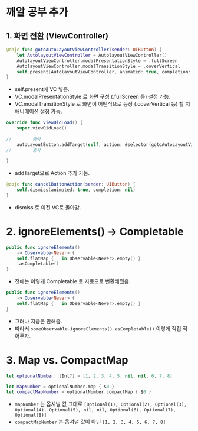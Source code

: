깨알 공부 추가
==========
## 1. 화면 전환 (ViewController)

```swift
@objc func gotoAutoLayoutViewController(sender: UIButton) {
    let AutolayoutViewController = AutolayoutViewController()
    AutolayoutViewController.modalPresentationStyle = .fullScreen
    AutolayoutViewController.modalTransitionStyle = .coverVertical
    self.present(AutolayoutViewController, animated: true, completion: nil)
}

```
* self.present에 VC 넣음.
* VC.modalPresentationStyle 로 화면 구성 (.fullScreen 등) 설정 가능.
* VC.modalTransitionStyle 로 화면이 어떤식으로 등장 (.coverVertical 등) 할 지 애니메이션 설정 가능.


```swift
override func viewDidLoad() {
    super.viewDidLoad()
    
//        중략
    autoLayoutButton.addTarget(self, action: #selector(gotoAutoLayoutViewController), for: .touchUpInside)
//        중략
    
}
```
* addTarget으로 Action 추가 가능.

```swift
@objc func cancelButtonAction(sender: UIButton) {
    self.dismiss(animated: true, completion: nil)
}
```
* dismiss 로 이전 VC로 돌아감.

# 2. ignoreElements() -> Completable
```swift
public func ignoreElements()
    -> Observable<Never> {
    self.flatMap { _ in Observable<Never>.empty() }
    .asCompletable()
}
```
* 전에는 이렇게 Completable 로 자동으로 변환해줬음.

```swift
public func ignoreElements()
    -> Observable<Never> {
    self.flatMap { _ in Observable<Never>.empty() }
}
```
* 그러나 지금은 안해줌.
* 따라서 `someObservable.ignoreElements().asCompletable()` 이렇게 직접 적어주자.


# 3. Map vs. CompactMap
```swift
let optionalNumber: [Int?] = [1, 2, 3, 4, 5, nil, nil, 6, 7, 8]

let mapNumber = optionalNumber.map { $0 }
let compactMapNumber = optionalNumber.compactMap { $0 }
```
* `mapNumber` 는 옵셔널 값 그대로 `[Optional(1), Optional(2), Optional(3), Optional(4), Optional(5), nil, nil, Optional(6), Optional(7), Optional(8)]`
* `compactMapNumber` 는 옵셔널 값이 아닌 `[1, 2, 3, 4, 5, 6, 7, 8]`
